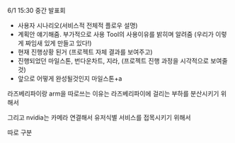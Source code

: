 6/1 15:30 중간 발표회



- 사용자 시나리오(서비스적 전체적 플로우 설명)
- 계획안 얘기해줌. 부가적으로 사용 Tool의 사용이유를 밝히며 알려줌 (우리가 이렇게 짜임새 있게 만들고 있다!)
- 현재 진행상황 된거 (프로젝트 자체 결과를 보여주고)
- 진행되었던 마일스톤, 번다운차트, 지라, (프로젝트 진행 과정을 시각적으로 보여줄것)
- 앞으로 어떻게 완성될것인지 마일스톤+a





라즈베리파이랑 arm을 따로쓰는 이유는 라즈베리파이에 걸리는 부하를 분산시키기 위해서 

그리고 nvidia는 카메라 연결해서 유저식별 서비스를 접목시키기 위해서

따로 구분

